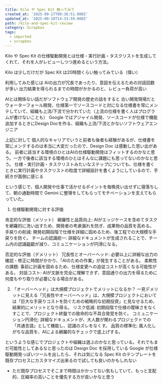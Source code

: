 ```yaml
---
title: Kilo や Spec Kit 触ってみて
created_at: '2025-09-17T00:36:51.000Z'
updated_at: '2025-09-18T14:33:59.000Z'
path: /kilo-and-spec-kit-review
category: Scrapbox
tags:
  - imported
  - scrapbox
---
```

Kilo や Spec Kit の仕様駆動開発とは仕様・実行計画・タスクリストを生成してくれて、それを人がレビューしつつ進めるという方法。

Kilo は少しだけだが Spec Kit は20時間くらい触ってみている（偉い）

利用してみた感じは
AIの出力が冗長であったり、意図を伝えるための対話回数が多い
出力結果を得られるまでの時間がかかるのと、レビュー負荷が高い

AIとは関係ない話だがソフトウェア開発の歴史の話をすると
古い開発現場だとウォーターフォール開発、仕様第一でソースコードと対になる仕様書を常にメンテしていて、組織も上流/下流で分かれていた（上流の仕様を書く人はプログラムが書けないことも）
Google ではアジャイル開発、ソースコードが仕様で機能追加するときにDesign Docを作る、組織も上流/下流とかないソフトウェアエンジニア

上記に対して
個人的なキャリアでいうと前者も後者も経験があるが、仕様書を常にメンテするのは本当に大変だったので、Design Doc は感動した思い出がある。
前者に該当する環境のひとはAIの仕様駆動開発はフィットするのかなと思う。一方で後者に該当する環境のひとはそんなに課題にも思ってないのかなと思う。
仕様・実行計画・タスクリストみたいなステップについても、仕様を書くときに実行計画やタスクリストの粒度で詳細設計を書くようにしているので、手続きが面倒に感じる

という感じで、個人開発や仕事で活かせるポイントを毎晩見い出せずに寝落ちして、朝の通勤時間で Gemini に整理をしてもらってモチベーションを支えてもらっていた。

1. 仕様駆動開発に対する評価

肯定的な評価（メリット）
網羅性と品質向上: AIがエッジケースを含めてタスクを網羅的に洗い出すため、開発者の考慮漏れを防ぎ、成果物の品質を高める。
手戻りの削減: 開発初期段階で仕様を詳細に固めるため、後工程での大規模な手戻りを防ぐ。
チームの認識統一: 詳細なドキュメントが生成されることで、チーム内の認識齟齬が減り、コミュニケーションが円滑になる。

否定的な評価（デメリット）
冗長性とオーバーヘッド: 必要以上に詳細な出力の確認・修正に時間がかかり、「AIのための作業」が発生することがある。
柔軟性の課題: 事前に計画を固めるため、仕様変更への追従コストが高くなる可能性がある。
対話コスト: AIが文脈を完全に理解できず、意図通りの出力を得るために何度もやり取りが必要になる場合がある。

2. 「オーバーヘッド」は大規模プロジェクトでメリットになるか？
一見デメリットに見える「冗長性やオーバーヘッド」は、大規模プロジェクトにおいては「巨大な手戻りコストを防ぐための戦略的な初期投資」と見なせるため、結果的にメリットとなり得る。
リスク低減: 初期段階で仕様の曖昧さをなくすことで、プロジェクト終盤での致命的な不具合発覚を防ぐ。
コミュニケーション円滑化: 詳細なドキュメントが、大人数が関わるプロジェクトでの「共通言語」として機能し、認識のズレをなくす。
品質の標準化: 属人化しがちな品質を、AIによる網羅的なチェックで底上げする。

というような感じでプロジェクトや組織は選ぶのかなと思っている。それでもまだ可能性としてあるなと思ったのは
Design Doc を採用している Google が仕様駆動開発っぽいツールを出したら、それは気になる
Spec Kit のテンプレートを既存プロセスにカスタマイズ出来るので試しても良いのかもしれない
- ただ既存プロセスでそこまで時間はかかってない気もしていて、もっと支配的、圧縮率の高いことを優先する方が良いかなと思う
